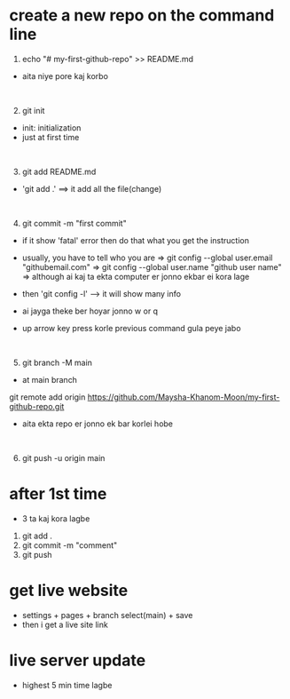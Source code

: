 # create a new repo on the command line
1. echo "# my-first-github-repo" >> README.md
- aita niye pore kaj korbo
<br>

2. git init
- init: initialization
- just at first time
<br>

3. git add README.md
- 'git add .' ==> it add all the file(change)
<br>

4. git commit -m "first commit"
- if it show 'fatal' error then do that what you get the instruction

- usually, you have to tell who you are
    => git config --global user.email "githubemail.com"
    => git config --global user.name "github user name"
    => although ai kaj ta ekta computer er jonno ekbar ei kora lage

- then 'git config -l' --> it will show many info
- ai jayga theke ber hoyar jonno w or q

- up arrow key press korle previous command gula peye jabo
<br>

5. git branch -M main
- at main branch

git remote add origin https://github.com/Maysha-Khanom-Moon/my-first-github-repo.git
- aita ekta repo er jonno ek bar korlei hobe
<br>

6. git push -u origin main



# after 1st time
- 3 ta kaj kora lagbe
1. git add .
2. git commit -m "comment"
3. git push


# get live website
- settings + pages + branch select(main) + save
- then i get a live site link

# live server update
- highest 5 min time lagbe